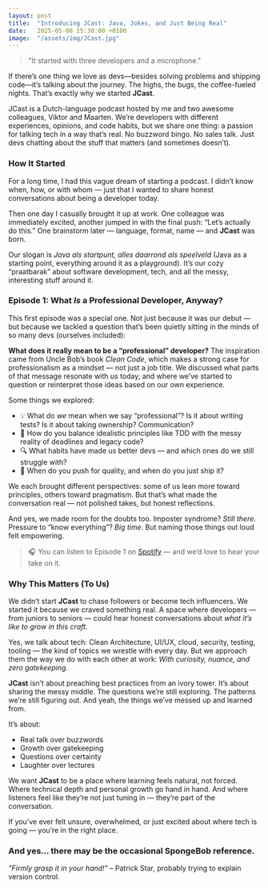```yaml
---
layout: post
title:  "Introducing JCast: Java, Jokes, and Just Being Real"
date:   2025-05-08 15:30:00 +0100
image:  "/assets/img/JCast.jpg"
---
```

> "It started with three developers and a microphone."

If there’s one thing we love as devs—besides solving problems and shipping code—it’s talking about the journey. 
The highs, the bugs, the coffee-fueled nights. 
That’s exactly why we started **JCast**.

JCast is a Dutch-language podcast hosted by me and two awesome colleagues, Viktor and Maarten. 
We’re developers with different experiences, opinions, and code habits, but we share one thing: a passion for talking tech in a way that’s real. 
No buzzword bingo. No sales talk. Just devs chatting about the stuff that matters (and sometimes doesn’t).

### How It Started
For a long time, I had this vague dream of starting a podcast. 
I didn’t know when, how, or with whom — just that I wanted to share honest conversations about being a developer today.

Then one day I casually brought it up at work. 
One colleague was immediately excited, another jumped in with the final push: “Let’s actually do this.” 
One brainstorm later — language, format, name — and **JCast** was born.

Our slogan is *Java als startpunt, alles daarrond als speelveld* (Java as a starting point, everything around it as a playground). 
It’s our cozy “praatbarak” about software development, tech, and all the messy, interesting stuff around it.

###  Episode 1: What *Is* a Professional Developer, Anyway?
This first episode was a special one. 
Not just because it was our debut — but because we tackled a question that’s been quietly sitting in the minds of so many devs (ourselves included):

**What does it really mean to be a “professional” developer?**
The inspiration came from Uncle Bob’s book *Clean Code*, which makes a strong case for professionalism as a mindset — not just a job title. 
We discussed what parts of that message resonate with us today, and where we’ve started to question or reinterpret those ideas based on our own experience.

Some things we explored:
* 💡 What do *we* mean when we say “professional”? Is it about writing tests? Is it about taking ownership? Communication?
* 🧠 How do you balance idealistic principles like TDD with the messy reality of deadlines and legacy code?
* 🔍 What habits have made us better devs — and which ones do we still struggle with?
* 💬 When do you push for quality, and when do you just ship it?

We each brought different perspectives: some of us lean more toward principles, others toward pragmatism. 
But that’s what made the conversation real — not polished takes, but honest reflections.

And yes, we made room for the doubts too. 
Imposter syndrome? 
_Still there._ 
Pressure to “know everything”? 
_Big time._ 
But naming those things out loud felt empowering.

> 🎧 You can listen to Episode 1 on [Spotify](https://open.spotify.com/show/3wfdG6IjCoJjfEx33MsM2W?si=icTB9tDwS1aNH8SwXURH7g) — and we’d love to hear your take on it.

###  Why This Matters (To Us)
We didn’t start **JCast** to chase followers or become tech influencers.
We started it because we craved something real. 
A space where developers — from juniors to seniors — could hear honest conversations about *what it’s like to grow in this craft*.

Yes, we talk about tech:
Clean Architecture, UI/UX, cloud, security, testing, tooling — the kind of topics we wrestle with every day. 
But we approach them the way we do with each other at work: _With curiosity, nuance, and zero gatekeeping._

**JCast** isn’t about preaching best practices from an ivory tower. 
It’s about sharing the messy middle. 
The questions we’re still exploring. 
The patterns we’re still figuring out. 
And yeah, the things we’ve messed up and learned from.

It’s about:
* Real talk over buzzwords
* Growth over gatekeeping
* Questions over certainty
* Laughter over lectures

We want **JCast** to be a place where learning feels natural, not forced. 
Where technical depth and personal growth go hand in hand. 
And where listeners feel like they’re not just tuning in — they’re part of the conversation.

If you’ve ever felt unsure, overwhelmed, or just excited about where tech is going — you’re in the right place.

### And yes… there may be the occasional SpongeBob reference.
*"Firmly grasp it in your hand!"* – Patrick Star, probably trying to explain version control.




